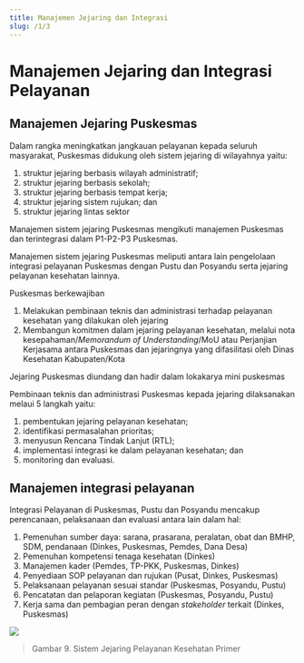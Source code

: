 ```yaml
---
title: Manajemen Jejaring dan Integrasi
slug: /1/3
---
```

# Manajemen Jejaring dan Integrasi Pelayanan
## Manajemen Jejaring Puskesmas
Dalam rangka meningkatkan jangkauan pelayanan kepada seluruh masyarakat, Puskesmas didukung oleh sistem jejaring di wilayahnya yaitu:
1. struktur jejaring berbasis wilayah administratif;
2. struktur jejaring berbasis sekolah;
3. struktur jejaring berbasis tempat kerja;
4. struktur jejaring sistem rujukan; dan
5. struktur jejaring lintas sektor

Manajemen sistem jejaring Puskesmas mengikuti manajemen Puskesmas dan terintegrasi dalam P1-P2-P3 Puskesmas.

Manajemen sistem jejaring Puskesmas meliputi antara lain pengelolaan integrasi pelayanan Puskesmas dengan Pustu dan Posyandu serta jejaring pelayanan kesehatan lainnya.

Puskesmas berkewajiban 
1. Melakukan pembinaan teknis dan administrasi terhadap pelayanan kesehatan yang dilakukan oleh jejaring
2. Membangun komitmen dalam jejaring pelayanan kesehatan, melalui nota kesepahaman/_Memorandum of Understanding_/MoU atau Perjanjian Kerjasama antara Puskesmas dan jejaringnya yang difasilitasi oleh Dinas Kesehatan Kabupaten/Kota

Jejaring Puskesmas diundang dan hadir dalam lokakarya mini puskesmas

Pembinaan teknis dan administrasi Puskesmas kepada jejaring dilaksanakan melaui 5 langkah yaitu:
1) pembentukan jejaring pelayanan kesehatan; 
2) identifikasi permasalahan prioritas; 
3) menyusun Rencana Tindak Lanjut (RTL); 
4) implementasi integrasi ke dalam pelayanan kesehatan; dan 
5) monitoring dan evaluasi.

## Manajemen integrasi pelayanan 
Integrasi Pelayanan di Puskesmas, Pustu dan Posyandu mencakup perencanaan, pelaksanaan dan evaluasi antara lain dalam hal:
1. Pemenuhan sumber daya: sarana, prasarana, peralatan, obat dan BMHP, SDM, pendanaan (Dinkes, Puskesmas, Pemdes, Dana Desa)
2. Pemenuhan kompetensi tenaga kesehatan (Dinkes)
3. Manajemen kader (Pemdes, TP-PKK, Puskesmas, Dinkes)
4. Penyediaan SOP pelayanan dan rujukan (Pusat, Dinkes, Puskesmas)
5. Pelaksanaan pelayanan sesuai standar (Puskesmas, Posyandu, Pustu)
6. Pencatatan dan pelaporan kegiatan (Puskesmas, Posyandu, Pustu)
7. Kerja sama dan pembagian peran dengan _stakeholder_ terkait (Dinkes, Puskesmas)

![](/ilm/image027.gif)

> Gambar 9. Sistem Jejaring Pelayanan Kesehatan Primer
